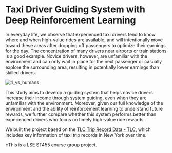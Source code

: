 # Taxi Driver Guiding System with Deep Reinforcement Learning

In everyday life, we observe that experienced taxi drivers tend to know where and when high-value rides are available, and will intentionally move toward these areas after dropping off passengers to optimize their earnings for the day. The concentration of many drivers near airports or train stations is a good example. Novice drivers, however, are unfamiliar with the environment and can only wait in place for the next passenger or casually explore the surrounding area, resulting in potentially lower earnings than skilled drivers.

![rl_vs_humans](C:\Users\肖辰睿\Documents\PG\Projects\Github\rl_vs_humans.png)

This study aims to develop a guiding system that helps novice drivers increase their income through system guiding, even when they are unfamiliar with the environment. Moreover, given our full knowledge of the environment and the ability of reinforcement learning to understand future rewards, we further compare whether this system performs better than experienced drivers who focus on timely high-value ride rewards.

We built the project based on the [TLC Trip Record Data - TLC](https://www.nyc.gov/site/tlc/about/tlc-trip-record-data.page), which includes key information of taxi trip records in New York over time.

*This is a LSE ST455 course group project.
